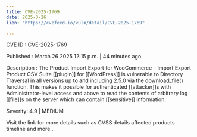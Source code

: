 ```yaml
---
title: CVE-2025-1769
date: 2025-3-26
lien: "https://cvefeed.io/vuln/detail/CVE-2025-1769"

---
```


CVE ID : CVE-2025-1769

Published :  March 26
2025
12:15 p.m. | 44 minutes ago

Description : The Product Import Export for WooCommerce – Import Export Product CSV Suite [[plugin]] for  [[WordPress]] is vulnerable to Directory Traversal in all versions up to
and including
2.5.0 via the download_file() function. This makes it possible for authenticated [[attacker]]s
with Administrator-level access and above
to read the contents of arbitrary log [[file]]s on the server
which can contain [[sensitive]] information.

Severity: 4.9 | MEDIUM

Visit the link for more details
such as CVSS details
affected products
timeline
and more...
